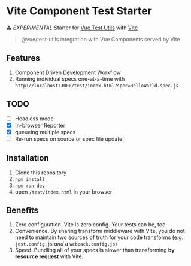 # Vite Component Test Starter

⚠️ *EXPERIMENTAL* Starter for [Vue Test Utils](https://github.com/vuejs/vue-test-utils-next) with [Vite](https://github.com/vuejs/vite)

> @vue/test-utils integration with Vue Components served by Vite

## Features
1. Component Driven Development Workflow
2. Running individual specs one-at-a-time with `http://localhost:3000/test/index.html?spec=HelloWorld.spec.js`

## TODO
- [ ] Headless mode
- [x] In-browser Reporter
- [x] queueing multiple specs
- [ ] Re-run specs on source or spec file update

## Installation

1. Clone this repository
2. `npm install`
3. `npm run dev`
4.  open `/test/index.html` in your browser

## Benefits

1. Zero configuration. Vite is zero config. Your tests can be, too.
1. Convenience. By sharing transform middleware with Vite, you do not need to maintain two sources of truth for your code transforms (e.g. `jest.config.js` _and_ a `webpack.config.js`)
1. Speed. Bundling all of your specs is slower than transforming **by resource request** with Vite. 
